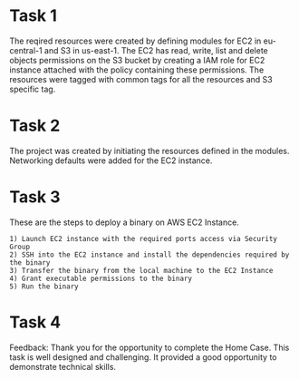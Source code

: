 # Task 1

The reqired resources were created by defining modules for EC2 in eu-central-1 and S3 in us-east-1. The EC2 has read, write, list and delete objects permissions on the S3 bucket by creating a IAM role for EC2 instance attached with the policy containing these permissions. The resources were tagged with common tags for all the resources and S3 specific tag.

# Task 2

The project was created by initiating the resources defined in the modules. Networking defaults were added for the EC2 instance.

# Task 3

These are the steps to deploy a binary on AWS EC2 Instance.

    1) Launch EC2 instance with the required ports access via Security Group
    2) SSH into the EC2 instance and install the dependencies required by the binary
    3) Transfer the binary from the local machine to the EC2 Instance
    4) Grant executable permissions to the binary
    5) Run the binary

# Task 4

Feedback:
Thank you for the opportunity to complete the Home Case. This task is well designed and challenging. It provided a good opportunity to demonstrate technical skills. 